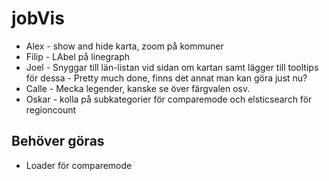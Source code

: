 # jobVis

* Alex - show and hide karta, zoom på kommuner
* Filip - LAbel på linegraph
* Joel - Snyggar till län-listan vid sidan om kartan samt lägger till tooltips för dessa - Pretty much done, finns det annat man kan göra just nu?
* Calle - Mecka legender, kanske se över färgvalen osv.
* Oskar - kolla på subkategorier för comparemode och elsticsearch för regioncount


## Behöver göras
* Loader för comparemode
